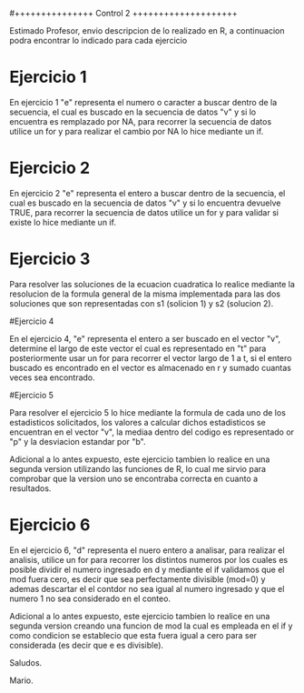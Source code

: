#+++++++++++++++ Control 2 ++++++++++++++++++++

Estimado Profesor, envio descripcion de lo realizado en R, a continuacion podra encontrar lo indicado para cada ejercicio

# Ejercicio 1

En ejercicio 1 "e" representa el numero o caracter a buscar dentro de la secuencia, el cual es buscado en la secuencia de datos "v" y si lo encuentra es remplazado por NA, para recorrer la secuencia de datos utilice un for y para realizar el cambio por NA lo hice mediante un if.

# Ejercicio 2

En ejercicio 2 "e" representa el entero a buscar dentro de la secuencia, el cual es buscado en la secuencia de datos "v" y si lo encuentra devuelve TRUE, para recorrer la secuencia de datos utilice un for y para validar si existe lo hice mediante un if.

# Ejercicio 3

Para resolver las soluciones de la ecuacion cuadratica lo realice mediante la resolucion de la formula general de la misma implementada para las dos soluciones que son representadas con s1 (solicion 1) y s2 (solucion 2).

#Ejercicio 4

En el ejercicio 4, "e" representa el entero a ser buscado en el vector "v", determine el largo de este vector el cual es representado en "t" para posteriormente usar un for para recorrer el vector largo de 1 a t, si el entero buscado es encontrado en el vector es almacenado en r y sumado cuantas veces sea encontrado.

#Ejercicio 5

Para resolver el ejercicio 5 lo hice mediante la formula de cada uno de los estadisticos solicitados, los valores a calcular dichos estadisticos se encuentran en el vector "v", la mediaa dentro del codigo es representado or "p" y la desviacion estandar por "b".

Adicional a lo antes expuesto, este ejercicio tambien lo realice en una segunda version utilizando las funciones de R, lo cual me sirvio para comprobar que la version uno se encontraba correcta en cuanto a resultados.

# Ejercicio 6

En el ejercicio 6, "d" representa el nuero entero a analisar, para realizar el analisis, utilice un for para recorrer los distintos numeros por los cuales es posible dividir el numero ingresado en d y mediante el if validamos que el mod fuera cero, es decir que sea perfectamente divisible (mod=0) y ademas descartar el el contdor no sea igual al numero ingresado y que el numero 1 no sea considerado en el conteo.

Adicional a lo antes expuesto, este ejercicio tambien lo realice en una segunda version creando una funcion de mod la cual es empleada en el if y como condicion se establecio que esta fuera igual a cero para ser considerada (es decir que e es divisible).

Saludos.

Mario.
